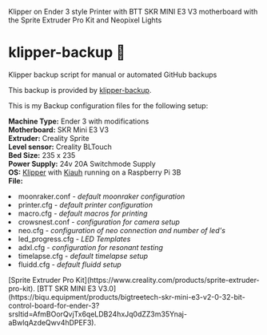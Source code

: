 Klipper on Ender 3 style Printer with BTT SKR MINI E3 V3 motherboard 
with the Sprite Extruder Pro Kit and Neopixel Lights
# klipper-backup 💾 
Klipper backup script for manual or automated GitHub backups 

This backup is provided by [klipper-backup](https://github.com/Staubgeborener/klipper-backup).

This is my Backup configuration files for the following setup:

<b>Machine Type:</b> Ender 3 with modifications<br>
<b>Motherboard:</b> SKR Mini E3 V3<br>
<b>Extruder:</b> Creality Sprite<br>
<b>Level sensor:</b> Creality BLTouch<br>
<b>Bed Size:</b> 235 x 235<br>
<b>Power Supply:</b> 24v 20A Switchmode Supply<br>
<b>OS:</b> <a href="https://www.klipper3d.org/">Klipper</a> with <a href="https://docs.mainsail.xyz/setup/getting-started/kiauh">Kiauh</a> running on a Raspberry Pi 3B<br>
<b>File:</b>
<li>moonraker.conf  - <i>default moonraker configuration</i></li>
<li>printer.cfg - <i>default printer configuration</i></li>
<li>macro.cfg - <i>default macros for printing</i></li>
<li>crowsnest.conf  - <i>configuration for camera setup</i></li>
<li>neo.cfg - <i>configuration of neo connection and number of led's</i></li>
<li>led_progress.cfg - <i>LED Templates</i></li>
<li>adxl.cfg - <i>configuration for resonant testing</i></li>
<li>timelapse.cfg - <i>default timelapse setup</i></li>
<li>fluidd.cfg - <i>default fluidd setup</i></li>
<P></P>
[Sprite Extruder Pro Kit](https://www.creality.com/products/sprite-extruder-pro-kit).
[BTT SKR MINI E3 V3.0](https://biqu.equipment/products/bigtreetech-skr-mini-e3-v2-0-32-bit-control-board-for-ender-3?srsltid=AfmBOorQvjTx6qeLDB24hxJq0dZZ3m35Ynaj-aBwlqAzdeQwv4hDPEF3).
